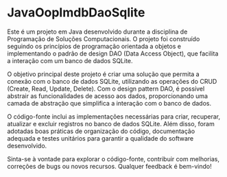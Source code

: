 # JavaOopImdbDaoSqlite
Este é um projeto em Java desenvolvido durante a disciplina de Programação de Soluções Computacionais. O projeto foi construído seguindo os princípios de programação orientada a objetos e implementando o padrão de design DAO (Data Access Object), que facilita a interação com um banco de dados SQLite.

O objetivo principal deste projeto é criar uma solução que permita a conexão com o banco de dados SQLite, utilizando as operações do CRUD (Create, Read, Update, Delete). Com o design pattern DAO, é possível abstrair as funcionalidades de acesso aos dados, proporcionando uma camada de abstração que simplifica a interação com o banco de dados.

O código-fonte inclui as implementações necessárias para criar, recuperar, atualizar e excluir registros no banco de dados SQLite. Além disso, foram adotadas boas práticas de organização do código, documentação adequada e testes unitários para garantir a qualidade do software desenvolvido.

Sinta-se à vontade para explorar o código-fonte, contribuir com melhorias, correções de bugs ou novos recursos. Qualquer feedback é bem-vindo!
